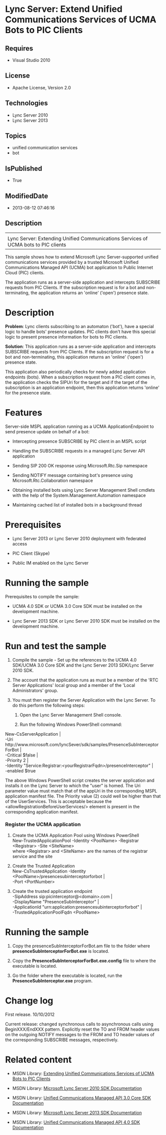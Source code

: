 # Lync Server: Extend Unified Communications Services of UCMA Bots to PIC Clients
## Requires
* Visual Studio 2010
## License
* Apache License, Version 2.0
## Technologies
* Lync Server 2010
* Lync Server 2013
## Topics
* unified communication services
* bot
## IsPublished
* True
## ModifiedDate
* 2013-08-12 07:46:16
## Description

<div id="header">
<table id="bottomTable" cellpadding="0" cellspacing="0">
<tbody>
<tr id="headerTableRow1">
<td align="left"><span id="runningHeaderText"></span></td>
</tr>
<tr id="headerTableRow2">
<td align="left"><span id="nsrTitle">Lync Server: Extending Unified Communications Services of UCMA bots to PIC clients</span>
</td>
</tr>
</tbody>
</table>
</div>
<div id="mainSection">
<div id="mainBody">
<div>
<p>This sample shows how to extend Microsoft Lync Server-supported unified communications services provided by a trusted Microsoft Unified Communications Managed API (UCMA) bot application to Public Internet Cloud (PIC) clients.</p>
</div>
<div>
<p>The application runs as a server-side application and intercepts SUBSCRIBE requests from PIC Clients. If the subscription request is for a bot and non-terminating, the application returns an 'online' ('open') presence state.</p>
</div>
<h1>Description</h1>
<div id="sectionSection0" name="collapseableSection">
<p><b>Problem</b>: Lync clients subscribing to an automaton ('bot'), have a special logic to handle bots' presence updates. PIC clients don't have this special logic to present presence information for bots to PIC clients.</p>
<p><b>Solution</b>: This application runs as a server-side application and intercepts SUBSCRIBE requests from PIC Clients. If the subscription request is for a bot and non-terminating, this application returns an 'online' ('open') presence state.</p>
<p>This application also periodically checks for newly added application endpoints (bots). When a subscription request from a PIC client comes in, the application checks the SIPUri for the target and if the target of the subscription is an application endpoint,
 then this application returns 'online' for the presence state.</p>
</div>
<h1>Features</h1>
<div id="sectionSection1" name="collapseableSection">
<p>Server-side MSPL application running as a UCMA ApplicationEndpoint to send presence update on behalf of a bot:</p>
<ul>
<li>
<p>Intercepting presence SUBSCRIBE by PIC client in an MSPL script</p>
</li><li>
<p>Handling the SUBSCRIBE requests in a managed Lync Server API application</p>
</li><li>
<p>Sending SIP 200 OK response using Microsoft.Rtc.Sip namespace</p>
</li><li>
<p>Sending NOTIFY message containing bot's presence using Microsoft.Rtc.Collaboration namespace</p>
</li><li>
<p>Obtaining installed bots using Lync Server Management Shell cmdlets with the help of the System.Management.Automation namespace</p>
</li><li>
<p>Maintaining cached list of installed bots in a background thread</p>
</li></ul>
</div>
<h1>Prerequisites</h1>
<div id="sectionSection2" name="collapseableSection">
<ul>
<li>
<p>Lync Server 2013 or Lync Server 2010 deployment with federated access</p>
</li><li>
<p>PIC Client (Skype)</p>
</li><li>
<p>Public IM enabled on the Lync Server</p>
</li></ul>
</div>
<h1>Running the sample</h1>
<div id="sectionSection3" name="collapseableSection">
<p>Prerequisites to compile the sample:</p>
<ul>
<li>
<p>UCMA 4.0 SDK or UCMA 3.0 Core SDK must be installed on the development machine.</p>
</li><li>
<p>Lync Server 2013 SDK or Lync Server 2010 SDK must be installed on the development machine.</p>
</li></ul>
</div>
<h1>Run and test the sample</h1>
<div id="sectionSection5" name="collapseableSection">
<ol>
<li>
<p>Compile the sample - Set up the references to the UCMA 4.0 SDK/UCMA 3.0 Core SDK and the Lync Server 2013 SDK/Lync Server 2010 SDK.</p>
</li><li>
<p>The account that the application runs as must be a member of the 'RTC Server Applications' local group and a member of the 'Local Administrators' group.</p>
</li><li>
<p>You must then register the Server Application with the Lync Server. To do this perform the following steps:
</p>
<ol>
<li>
<p>Open the Lync Server Management Shell console.</p>
</li><li>
<p>Run the following Windows PowerShell command:</p>
</li></ol>
</li></ol>
<p><span>New-CsServerApplication |</span> <br>
<span>-Uri http://www.microsoft.com/lyncSever/sdk/samples/PresenceSubInterceptorForBot |</span>
<br>
<span>-Critical $false |</span> <br>
<span>-Priority 2 |</span> <br>
<span>-Identity &quot;Service:Registrar:&lt;yourRegistrarFqdn&gt;/presenceInterceptor&quot; |</span>
<br>
<span>-enabled $true</span> <br>
</p>
<p>The above Windows PowerShell script creates the server application and installs it on the Lync Server to which the &quot;user&quot; is homed. The Uri parameter value must match that of the appUri in the corresponding MSPL application manifest file. The Priority value
 (2) could well be higher than that of the UserServices. This is acceptable because the &lt;allowRegistrationBeforeUserServices/&gt; element is present in the corresponding application manifest.</p>
<h3>Register the UCMA application</h3>
<div>
<ol>
<li>
<p>Create the UCMA Application Pool using Windows PowerShell<br>
<span>New-TrustedApplicationPool -Identity &lt;PoolName&gt; -Registrar &lt;Registrar&gt; -Site &lt;SiteName&gt;</span><br>
where &lt;Registrar&gt; and &lt;SiteName&gt; are the names of the registrar service and the site</p>
</li><li>
<p>Create the Trusted Application<br>
<span>New-CsTrustedApplication -Identity &lt;PoolName&gt;/presencesubinterceptorforbot |</span><br>
<span>-Port &lt;PortNumber&gt;</span></p>
</li><li>
<p>Create the trusted application endpoint<br>
<span>-SipAddress sip:picinterceptor@&lt;domain&gt;.com |</span><br>
<span>-DisplayName &quot;PresenceSubInterceptor&quot; |</span><br>
<span>-ApplicationId &quot;urn:application:presencesubinterceptorforbot&quot; |</span><br>
<span>-TrustedApplicationPoolFqdn &lt;PoolName&gt;</span></p>
</li></ol>
</div>
</div>
<h1>Running the sample</h1>
<div id="sectionSection6" name="collapseableSection">
<ol>
<li>
<p>Copy the presenceSubInterceptorForBot.am file to the folder where <b>presenceSubInterceptorForBot.exe</b> is located.</p>
</li><li>
<p>Copy the <b>PresenceSubInterceptorForBot.exe.config</b> file to where the executable is located.</p>
</li><li>
<p>Go the folder where the executable is located, run the <b>PresenceSubInterceptor.exe</b> program.</p>
</li></ol>
</div>
<h1>Change log</h1>
<div id="sectionSection7" name="collapseableSection">
<p>First release. 10/10/2012</p>
<p>Current release: changed synchronous calls to asynchronous calls using BeginXXX/EndXXX pattern. Explicitly reset the TO and FROM header values on the outgoing NOTIFY messages to the FROM and TO header values of the corresponding SUBSCRIBE messages, respectively.</p>
</div>
<h1>Related content</h1>
<div id="sectionSection8" name="collapseableSection">
<ul>
<li>
<p>MSDN Library: <a href="http://msdn.microsoft.com/en-us/library/jj128288.aspx" target="_blank">
Extending Unified Communications Services of UCMA Bots to PIC Clients</a></p>
</li><li>
<p>MSDN Library: <a href="http://msdn.microsoft.com/en-us/library/gg421042.aspx" target="_blank">
Microsoft Lync Server 2010 SDK Documentation</a></p>
</li><li>
<p>MSDN Library: <a href="http://msdn.microsoft.com/en-us/library/gg421023.aspx" target="_blank">
Unified Communications Managed API 3.0 Core SDK Documentation</a></p>
</li><li>
<p>MSDN Library: <a href="http://msdn.microsoft.com/en-us/library/jj265300.aspx" target="_blank">
Microsoft Lync Server 2013 SDK Documentation</a></p>
</li><li>
<p>MSDN Library: <a href="http://msdn.microsoft.com/en-us/library/jj728784.aspx" target="_blank">
Unified Communications Managed API 4.0 SDK Documentation</a></p>
</li></ul>
</div>
</div>
</div>
